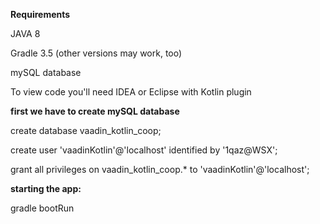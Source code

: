 **Requirements**

JAVA 8

Gradle 3.5 (other versions may work, too)

mySQL database

To view code you'll need IDEA or Eclipse with Kotlin plugin

**first we have to create mySQL database**

create database vaadin_kotlin_coop;

create user 'vaadinKotlin'@'localhost' identified by '1qaz@WSX';

grant all privileges on vaadin_kotlin_coop.* to 'vaadinKotlin'@'localhost'; 

**starting the app:**

gradle bootRun